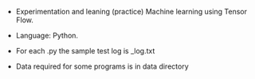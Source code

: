 * Experimentation and leaning (practice) Machine learning using Tensor Flow.

* Language: Python.

* For each <program>.py the sample test log is <program>_log.txt

* Data required for some programs is in data directory

